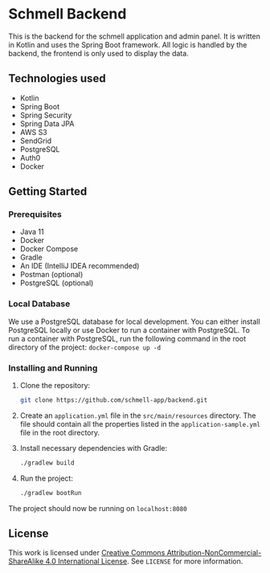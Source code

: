 # Schmell Backend
This is the backend for the schmell application and admin panel. It is written in Kotlin and uses the Spring Boot framework.
All logic is handled by the backend, the frontend is only used to display the data.

## Technologies used
- Kotlin
- Spring Boot
- Spring Security
- Spring Data JPA
- AWS S3
- SendGrid
- PostgreSQL
- Auth0
- Docker

## Getting Started

### Prerequisites
- Java 11
- Docker
- Docker Compose
- Gradle
- An IDE (IntelliJ IDEA recommended)
- Postman (optional)
- PostgreSQL (optional)

### Local Database 
We use a PostgreSQL database for local development. You can either install PostgreSQL locally or use Docker to run a container with PostgreSQL.
To run a container with PostgreSQL, run the following command in the root directory of the project:
```docker-compose up -d```

### Installing and Running
1. Clone the repository:
    ```bash
    git clone https://github.com/schmell-app/backend.git
    ```

2. Create an ```application.yml``` file in the ```src/main/resources``` directory. The file should contain all the properties listed in the ```application-sample.yml``` file in the root directory.

3. Install necessary dependencies with Gradle:
    ```bash
    ./gradlew build
    ```

4. Run the project:
    ```bash
    ./gradlew bootRun
    ```

The project should now be running on ```localhost:8080```

## License
This work is licensed under [Creative Commons Attribution-NonCommercial-ShareAlike 4.0 International License][cc-by-nc-sa]. See `LICENSE` for more information.


[cc-by-nc-sa]: http://creativecommons.org/licenses/by-nc-sa/4.0/